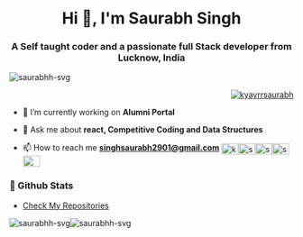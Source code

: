 <h1 align="center">Hi 👋, I'm Saurabh Singh</h1>
<h3 align="center">A Self taught coder and a passionate full Stack developer from Lucknow, India</h3>
<p align="left"> <img src="https://komarev.com/ghpvc/?username=saurabhh-svg&label=Profile%20views&color=0e75b6&style=flat" alt="saurabhh-svg" /> </p>

<p align="right"> <a href="https://twitter.com/kyayrrsaurabh" target="blank"><img src="https://img.shields.io/twitter/follow/kyayrrsaurabh?logo=twitter&style=for-the-badge"   alt="kyayrrsaurabh" /></a> </p>

- 🔭 I’m currently working on **Alumni Portal**

- 💬 Ask me about **react, Competitive Coding and Data Structures**

- 📫 How to reach me **singhsaurabh2901@gmail.com**
<a href="https://twitter.com/kyayrrsaurabh" target="blank"><img align="center" src="https://raw.githubusercontent.com/rahuldkjain/github-profile-readme-generator/master/src/images/icons/Social/twitter.svg" alt="kyayrrsaurabh" height="20" width="30" /></a><a href="https://linkedin.com/in/saurabh-singh-82287a201" target="blank"><img align="center" src="https://raw.githubusercontent.com/rahuldkjain/github-profile-readme-generator/master/src/images/icons/Social/linked-in-alt.svg" alt="saurabh-singh-82287a201" height="20" width="30" /></a><a href="https://instagram.com/saurabhh.__" target="blank"><img align="center" src="https://raw.githubusercontent.com/rahuldkjain/github-profile-readme-generator/master/src/images/icons/Social/instagram.svg" alt="saurabhh.__" height="20" width="30" /></a><a href="https://codeforces.com/profile/saurabhh02" target="blank"><img align="center" src="https://raw.githubusercontent.com/rahuldkjain/github-profile-readme-generator/master/src/images/icons/Social/codeforces.svg" alt="saurabhh02" height="20" width="30" /></a><a href="https://discord.gg/Hisoka#0206" target="blank"><img align="center" src="https://raw.githubusercontent.com/rahuldkjain/github-profile-readme-generator/master/src/images/icons/Social/discord.svg" alt="Hisoka#0206" height="20" width="30" /></a>

### 🎯 Github Stats

- [Check My Repositories](https://github.com/saurabhh-svg?tab=repositories)
<p> <img filter src="https://github-readme-stats.vercel.app/api/top-langs?username=saurabhh-svg&show_icons=true&locale=en&layout=compact&theme=gotham" alt="saurabhh-svg" /><img src="https://github-readme-stats.vercel.app/api?username=saurabhh-svg&show_icons=true&locale=en&theme=gotham" alt="saurabhh-svg"  /> </p>
